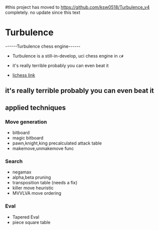 #this project has moved to https://github.com/ksw0518/Turbulence_v4 completely. no update since this text



# Turbulence

------Turbulence chess engine------
- Turbulence is a still-in-develop, uci chess engine in `c#`
- it's really terrible probably you can even beat it

- [lichess link](https://lichess.org/@/turbulencebot) 



## it's really terrible probably you can even beat it
## applied techniques
### Move generation
- bitboard
- magic bitboard
- pawn,knight,king precalculated attack table
- makemove,unmakemove func

### Search
- negamax
- alpha,beta pruning
- transposition table (needs a fix)
- killer move heuristic
- MVVLVA move ordering

### Eval
- Tapered Eval
- piece square table

